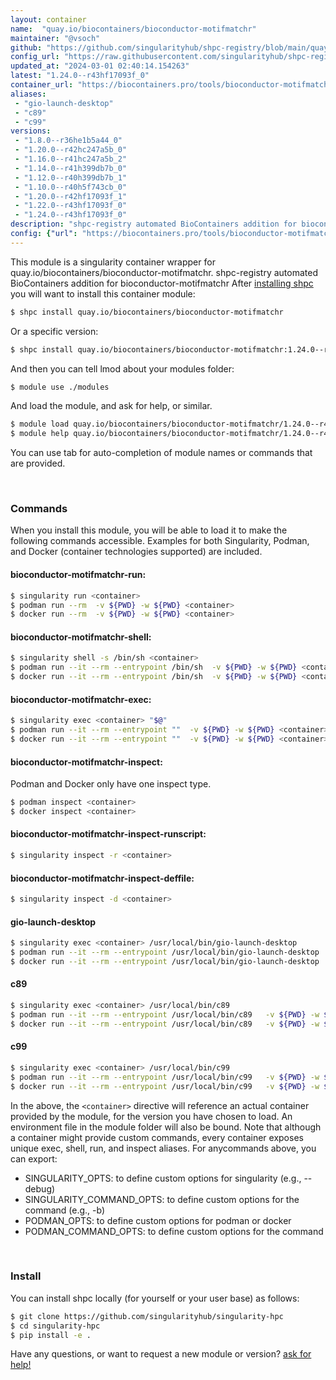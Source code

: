 ```yaml
---
layout: container
name:  "quay.io/biocontainers/bioconductor-motifmatchr"
maintainer: "@vsoch"
github: "https://github.com/singularityhub/shpc-registry/blob/main/quay.io/biocontainers/bioconductor-motifmatchr/container.yaml"
config_url: "https://raw.githubusercontent.com/singularityhub/shpc-registry/main/quay.io/biocontainers/bioconductor-motifmatchr/container.yaml"
updated_at: "2024-03-01 02:40:14.154263"
latest: "1.24.0--r43hf17093f_0"
container_url: "https://biocontainers.pro/tools/bioconductor-motifmatchr"
aliases:
 - "gio-launch-desktop"
 - "c89"
 - "c99"
versions:
 - "1.8.0--r36he1b5a44_0"
 - "1.20.0--r42hc247a5b_0"
 - "1.16.0--r41hc247a5b_2"
 - "1.14.0--r41h399db7b_0"
 - "1.12.0--r40h399db7b_1"
 - "1.10.0--r40h5f743cb_0"
 - "1.20.0--r42hf17093f_1"
 - "1.22.0--r43hf17093f_0"
 - "1.24.0--r43hf17093f_0"
description: "shpc-registry automated BioContainers addition for bioconductor-motifmatchr"
config: {"url": "https://biocontainers.pro/tools/bioconductor-motifmatchr", "maintainer": "@vsoch", "description": "shpc-registry automated BioContainers addition for bioconductor-motifmatchr", "latest": {"1.24.0--r43hf17093f_0": "sha256:ca58c73cf7f89c190b413ccffcb20156aeb14072e2a9264c16ca1970d363b7bd"}, "tags": {"1.8.0--r36he1b5a44_0": "sha256:d64446aa52a081605d338ca675df928449a90f483e23382ec785b717f9237bf0", "1.20.0--r42hc247a5b_0": "sha256:980af276aff49030fcba05838c3b94deb634ba0e70cb293f24a8b281fea1cab9", "1.16.0--r41hc247a5b_2": "sha256:3871d2dfede04a7c4fa5e52ecbec51b9b8bbc81cda1a14f80cfe9b1230480c2c", "1.14.0--r41h399db7b_0": "sha256:b96a9b7bc61ec1223dd53e5da7ede2f8bb7e1b7586744a46a231f8bd0de22deb", "1.12.0--r40h399db7b_1": "sha256:055a2d8260d6a965a7872d76381385bd5daff1bd37ae31f4e06e46494d3a8690", "1.10.0--r40h5f743cb_0": "sha256:2ef7b5ed5433f494093af77288a68dfbc079688376a7521aa1e6d59e85031f7d", "1.20.0--r42hf17093f_1": "sha256:e70675509a08a1c3890b02dcd9f6a6e5c36168bc98fbdef20e14e70f9c1f8975", "1.22.0--r43hf17093f_0": "sha256:cf36e4e7b4ef6aebd68f5fc67b06eddd3b289282f44ed0aa49d9fb85380880ce", "1.24.0--r43hf17093f_0": "sha256:ca58c73cf7f89c190b413ccffcb20156aeb14072e2a9264c16ca1970d363b7bd"}, "docker": "quay.io/biocontainers/bioconductor-motifmatchr", "aliases": {"gio-launch-desktop": "/usr/local/bin/gio-launch-desktop", "c89": "/usr/local/bin/c89", "c99": "/usr/local/bin/c99"}}
---
```


This module is a singularity container wrapper for quay.io/biocontainers/bioconductor-motifmatchr.
shpc-registry automated BioContainers addition for bioconductor-motifmatchr
After [installing shpc](#install) you will want to install this container module:


```bash
$ shpc install quay.io/biocontainers/bioconductor-motifmatchr
```

Or a specific version:

```bash
$ shpc install quay.io/biocontainers/bioconductor-motifmatchr:1.24.0--r43hf17093f_0
```

And then you can tell lmod about your modules folder:

```bash
$ module use ./modules
```

And load the module, and ask for help, or similar.

```bash
$ module load quay.io/biocontainers/bioconductor-motifmatchr/1.24.0--r43hf17093f_0
$ module help quay.io/biocontainers/bioconductor-motifmatchr/1.24.0--r43hf17093f_0
```

You can use tab for auto-completion of module names or commands that are provided.

<br>

### Commands

When you install this module, you will be able to load it to make the following commands accessible.
Examples for both Singularity, Podman, and Docker (container technologies supported) are included.

#### bioconductor-motifmatchr-run:

```bash
$ singularity run <container>
$ podman run --rm  -v ${PWD} -w ${PWD} <container>
$ docker run --rm  -v ${PWD} -w ${PWD} <container>
```

#### bioconductor-motifmatchr-shell:

```bash
$ singularity shell -s /bin/sh <container>
$ podman run --it --rm --entrypoint /bin/sh  -v ${PWD} -w ${PWD} <container>
$ docker run --it --rm --entrypoint /bin/sh  -v ${PWD} -w ${PWD} <container>
```

#### bioconductor-motifmatchr-exec:

```bash
$ singularity exec <container> "$@"
$ podman run --it --rm --entrypoint ""  -v ${PWD} -w ${PWD} <container> "$@"
$ docker run --it --rm --entrypoint ""  -v ${PWD} -w ${PWD} <container> "$@"
```

#### bioconductor-motifmatchr-inspect:

Podman and Docker only have one inspect type.

```bash
$ podman inspect <container>
$ docker inspect <container>
```

#### bioconductor-motifmatchr-inspect-runscript:

```bash
$ singularity inspect -r <container>
```

#### bioconductor-motifmatchr-inspect-deffile:

```bash
$ singularity inspect -d <container>
```


#### gio-launch-desktop

```bash
$ singularity exec <container> /usr/local/bin/gio-launch-desktop
$ podman run --it --rm --entrypoint /usr/local/bin/gio-launch-desktop   -v ${PWD} -w ${PWD} <container> -c " $@"
$ docker run --it --rm --entrypoint /usr/local/bin/gio-launch-desktop   -v ${PWD} -w ${PWD} <container> -c " $@"
```


#### c89

```bash
$ singularity exec <container> /usr/local/bin/c89
$ podman run --it --rm --entrypoint /usr/local/bin/c89   -v ${PWD} -w ${PWD} <container> -c " $@"
$ docker run --it --rm --entrypoint /usr/local/bin/c89   -v ${PWD} -w ${PWD} <container> -c " $@"
```


#### c99

```bash
$ singularity exec <container> /usr/local/bin/c99
$ podman run --it --rm --entrypoint /usr/local/bin/c99   -v ${PWD} -w ${PWD} <container> -c " $@"
$ docker run --it --rm --entrypoint /usr/local/bin/c99   -v ${PWD} -w ${PWD} <container> -c " $@"
```



In the above, the `<container>` directive will reference an actual container provided
by the module, for the version you have chosen to load. An environment file in the
module folder will also be bound. Note that although a container
might provide custom commands, every container exposes unique exec, shell, run, and
inspect aliases. For anycommands above, you can export:

 - SINGULARITY_OPTS: to define custom options for singularity (e.g., --debug)
 - SINGULARITY_COMMAND_OPTS: to define custom options for the command (e.g., -b)
 - PODMAN_OPTS: to define custom options for podman or docker
 - PODMAN_COMMAND_OPTS: to define custom options for the command

<br>

### Install

You can install shpc locally (for yourself or your user base) as follows:

```bash
$ git clone https://github.com/singularityhub/singularity-hpc
$ cd singularity-hpc
$ pip install -e .
```

Have any questions, or want to request a new module or version? [ask for help!](https://github.com/singularityhub/singularity-hpc/issues)